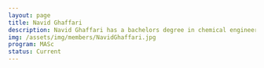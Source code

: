 ```yaml
---
layout: page
title: Navid Ghaffari
description: Navid Ghaffari has a bachelors degree in chemical engineering from Ryerson university (Toronto, Canada). He is currently working towards a masters with Profs. Jamie Piret and Bhushan Gopaluni.
img: /assets/img/members/NavidGhaffari.jpg
program: MASc
status: Current
---
```


<img class="profile_img" src="{{ page.img | prepend: site.baseurl | prepend: site.url }}" alt=""/>